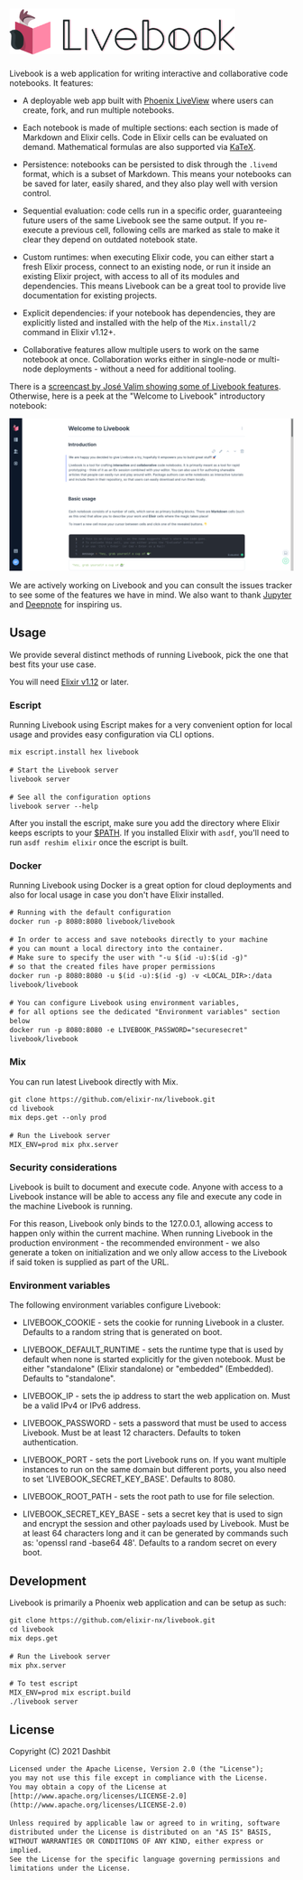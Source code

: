 <h1><img src="https://github.com/elixir-nx/livebook/raw/main/priv/static/logo-with-text.png" alt="Livebook" width="400"></h1>

Livebook is a web application for writing interactive and collaborative code notebooks. It features:

  * A deployable web app built with [Phoenix LiveView](https://github.com/phoenixframework/phoenix_live_view) where users can create, fork, and run multiple notebooks.

  * Each notebook is made of multiple sections: each section is made of Markdown and Elixir cells. Code in Elixir cells can be evaluated on demand. Mathematical formulas are also supported via [KaTeX](https://katex.org/).

  * Persistence: notebooks can be persisted to disk through the `.livemd` format, which is a subset of Markdown. This means your notebooks can be saved for later, easily shared, and they also play well with version control.

  * Sequential evaluation: code cells run in a specific order, guaranteeing future users of the same Livebook see the same output. If you re-execute a previous cell, following cells are marked as stale to make it clear they depend on outdated notebook state.

  * Custom runtimes: when executing Elixir code, you can either start a fresh Elixir process, connect to an existing node, or run it inside an existing Elixir project, with access to all of its modules and dependencies. This means Livebook can be a great tool to provide live documentation for existing projects.

  * Explicit dependencies: if your notebook has dependencies, they are explicitly listed and installed with the help of the `Mix.install/2` command in Elixir v1.12+.

  * Collaborative features allow multiple users to work on the same notebook at once. Collaboration works either in single-node or multi-node deployments - without a need for additional tooling.

There is a [screencast by José Valim showing some of Livebook features](https://www.youtube.com/watch?v=RKvqc-UEe34). Otherwise, here is a peek at the "Welcome to Livebook" introductory notebook:

![Screenshot](https://github.com/elixir-nx/livebook/raw/main/.github/imgs/welcome.png)

We are actively working on Livebook and you can consult the issues tracker to see some of the features we have in mind. We also want to thank [Jupyter](https://jupyter.org/) and [Deepnote](https://deepnote.com/) for inspiring us.

## Usage

We provide several distinct methods of running Livebook,
pick the one that best fits your use case.

You will need [Elixir v1.12](https://elixir-lang.org/install.html) or later.

### Escript

Running Livebook using Escript makes for a very convenient option
for local usage and provides easy configuration via CLI options.

```shell
mix escript.install hex livebook

# Start the Livebook server
livebook server

# See all the configuration options
livebook server --help
```

After you install the escript, make sure you add the directory where
Elixir keeps escripts to your [$PATH](https://en.wikipedia.org/wiki/PATH_(variable)).
If you installed Elixir with `asdf`, you'll need to run `asdf reshim elixir`
once the escript is built.

### Docker

Running Livebook using Docker is a great option for cloud deployments
and also for local usage in case you don't have Elixir installed.

```shell
# Running with the default configuration
docker run -p 8080:8080 livebook/livebook

# In order to access and save notebooks directly to your machine
# you can mount a local directory into the container.
# Make sure to specify the user with "-u $(id -u):$(id -g)"
# so that the created files have proper permissions
docker run -p 8080:8080 -u $(id -u):$(id -g) -v <LOCAL_DIR>:/data livebook/livebook

# You can configure Livebook using environment variables,
# for all options see the dedicated "Environment variables" section below
docker run -p 8080:8080 -e LIVEBOOK_PASSWORD="securesecret" livebook/livebook
```

### Mix

You can run latest Livebook directly with Mix.

```shell
git clone https://github.com/elixir-nx/livebook.git
cd livebook
mix deps.get --only prod

# Run the Livebook server
MIX_ENV=prod mix phx.server
```

### Security considerations

Livebook is built to document and execute code. Anyone with access to a Livebook instance will be able to access any file and execute any code in the machine Livebook is running.

For this reason, Livebook only binds to the 127.0.0.1, allowing access to happen only within the current machine. When running Livebook in the production environment - the recommended environment - we also generate a token on initialization and we only allow access to the Livebook if said token is supplied as part of the URL.

### Environment variables
<!-- Environment variables -->

The following environment variables configure Livebook:

  * LIVEBOOK_COOKIE - sets the cookie for running Livebook in a cluster.
    Defaults to a random string that is generated on boot.

  * LIVEBOOK_DEFAULT_RUNTIME - sets the runtime type that is used
    by default when none is started explicitly for the given notebook.
    Must be either "standalone" (Elixir standalone) or "embedded" (Embedded).
    Defaults to "standalone".

  * LIVEBOOK_IP - sets the ip address to start the web application on. Must be a valid IPv4 or IPv6 address.

  * LIVEBOOK_PASSWORD - sets a password that must be used to access Livebook. Must be at least 12 characters. Defaults to token authentication.

  * LIVEBOOK_PORT - sets the port Livebook runs on. If you want multiple instances to run on the same domain but different ports, you also need to set 'LIVEBOOK_SECRET_KEY_BASE'. Defaults to 8080.

  * LIVEBOOK_ROOT_PATH - sets the root path to use for file selection.

  * LIVEBOOK_SECRET_KEY_BASE - sets a secret key that is used to sign and encrypt the session and other payloads used by Livebook. Must be at least 64 characters long and it can be generated by commands such as: 'openssl rand -base64 48'. Defaults to a random secret on every boot.

<!-- Environment variables -->

## Development

Livebook is primarily a Phoenix web application and can be setup as such:

```shell
git clone https://github.com/elixir-nx/livebook.git
cd livebook
mix deps.get

# Run the Livebook server
mix phx.server

# To test escript
MIX_ENV=prod mix escript.build
./livebook server
```

## License

Copyright (C) 2021 Dashbit

    Licensed under the Apache License, Version 2.0 (the "License");
    you may not use this file except in compliance with the License.
    You may obtain a copy of the License at [http://www.apache.org/licenses/LICENSE-2.0](http://www.apache.org/licenses/LICENSE-2.0)

    Unless required by applicable law or agreed to in writing, software
    distributed under the License is distributed on an "AS IS" BASIS,
    WITHOUT WARRANTIES OR CONDITIONS OF ANY KIND, either express or implied.
    See the License for the specific language governing permissions and
    limitations under the License.
